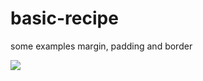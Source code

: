 # basic-recipe
some examples margin, padding and border

![](https://brucehillwalley.github.io/basic-recipe/)


